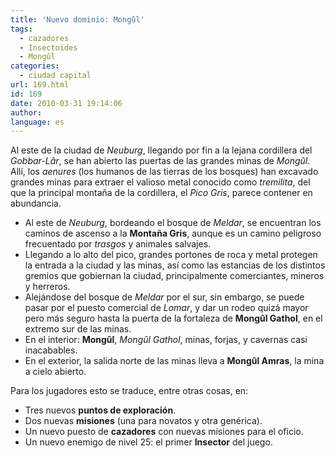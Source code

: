 ```yaml
---
title: 'Nuevo dominio: Mongûl'
tags:
  - cazadores
  - Insectoides
  - Mongûl
categories:
  - ciudad capital
url: 169.html
id: 169
date: 2010-03-31 19:14:06
author:
language: es
---
```


Al este de la ciudad de _Neuburg_, llegando por fin a la lejana cordillera del _Gobbar-Lâr_, se han abierto las puertas de las grandes minas de _Mongûl_. Allí, los _aenures_ (los humanos de las tierras de los bosques) han excavado grandes minas para extraer el valioso metal conocido como _tremilita_, del que la principal montaña de la cordillera, el _Pico Gris_, parece contener en abundancia.

*   Al este de _Neuburg_, bordeando el bosque de _Meldar_, se encuentran los caminos de ascenso a la **Montaña Gris**, aunque es un camino peligroso frecuentado por _trasgos_ y animales salvajes.
*   Llegando a lo alto del pico, grandes portones de roca y metal protegen la entrada a la ciudad y las minas, así como las estancias de los distintos gremios que gobiernan la ciudad, principalmente comerciantes, mineros y herreros.
*   Alejándose del bosque de _Meldar_ por el sur, sin embargo, se puede pasar por el puesto comercial de _Lomar_, y dar un rodeo quizá mayor pero más seguro hasta la puerta de la fortaleza de **Mongûl Gathol**, en el extremo sur de las minas.
*   En el interior: **Mongûl**, _Mongûl Gathol_, minas, forjas, y cavernas casi inacabables.
*   En el exterior, la salida norte de las minas lleva a **Mongûl Amras**, la mina a cielo abierto.

Para los jugadores esto se traduce, entre otras cosas, en:

*   Tres nuevos **puntos de exploración**.
*   Dos nuevas **misiones** (una para novatos y otra genérica).
*   Un nuevo puesto de **cazadores** con nuevas misiones para el oficio.
*   Un nuevo enemigo de nivel 25: el primer **Insector** del juego.
